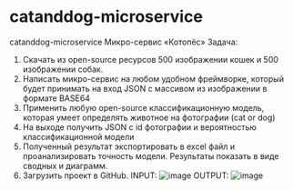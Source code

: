 # catanddog-microservice
 catanddog-microservice
Микро-сервис «Котопёс»
Задача:
1. Скачать из open-source ресурсов 500 изображении кошек и 500 изображении собак.
2. Написать микро-сервис на любом удобном фреймворке, который будет принимать на вход JSON с массивом из изображении в формате BASE64
3. Применить любую open-source классификационную модель, которая умеет определять животное на фотографии (cat or dog)
4. На выходе получить JSON с id фотографии и вероятностью классификационной модели
5. Полученный результат экспортировать в excel файл и проанализировать точность модели. Результаты показать в виде сводных и диаграмм.
6. Загрузить проект в GitHub.
INPUT:
![image](https://user-images.githubusercontent.com/54392243/128649189-876dc065-104f-465f-bd29-cc6327ab241a.png)
OUTPUT:
![image](https://user-images.githubusercontent.com/54392243/128649195-9d227abc-4c18-40ed-afce-95246984c724.png)
